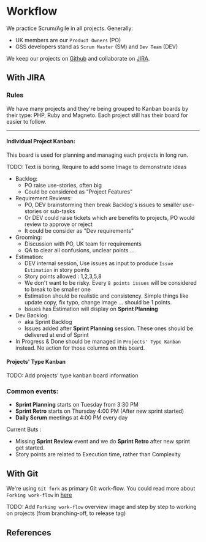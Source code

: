 # Workflow
We practice Scrum/Agile in all projects. Generally:

- UK members are our `Product Owners` (PO)
- GSS developers stand as `Scrum Master` (SM) and `Dev Team` (DEV)

We keep our projects on [Github](https://github.com/twentyci/) and collaborate on [JIRA](https://twentyci.atlassian.net).

## With JIRA

### Rules

We have many projects and they're being grouped to Kanban boards by their type: PHP, Ruby and Magneto.
Each project still has their board for easier to follow.

---

#### Individual Project Kanban:
This board is used for planning and managing each projects in long run.

TODO: Text is boring, Require to add some Image to demonstrate ideas

- Backlog:
    - PO raise use-stories, often big
    - Could be considered as "Project Features"
- Requirement Reviews:
    - PO, DEV brainstorming then break Backlog's issues to smaller use-stories or sub-tasks
    - Or DEV could raise tickets which are benefits to projects, PO would review to approve or reject
    - It could be consider as "Dev requirements"
- Grooming:
    - Discussion with PO, UK team for requirements
    - QA to clear all confusions, unclear points ...
- Estimation:
    - DEV internal session, Use issues as input to produce `Issue Estimation` in story points
    - Story points allowed : 1,2,3,5,8
    - We don't want to be risky. Every `8 points issues` will be considered to break to be smaller one
    - Estimation should be realistic and consistency. Simple things like update copy, fix typo,
    change image ... should be 1 points.
    - Issues has Estimation will display on **Sprint Planning**
- Dev Backlog:
    - aka Sprint Backlog
    - Issues added after **Sprint Planning** session. These ones should be delivered at end of Sprint
- In Progress & Done should be managed in `Projects' Type Kanban` instead. No action for those columns
on this board.

#### Projects' Type Kanban

TODO: Add projects' type kanban board information

### Common events:

- **Sprint Planning** starts on Tuesday from 3:30 PM
- **Sprint Retro** starts on Thursday 4:00 PM (After new sprint started)
- **Daily Scrum** meetings at 4:00 PM every day

Current Buts :
- Missing **Sprint Review** event and we do **Sprint Retro** after new sprint get started.
- Story points are related to Execution time, rather than Complexity

## With Git
We're using `Git fork` as primary Git work-flow.  You could read more about `Forking work-flow` in
[here](https://www.atlassian.com/git/tutorials/comparing-workflows/forking-workflow)

TODO: Add `Forking work-flow` overview image and step by step to working on projects
(from branching-off, to release tag)

## References